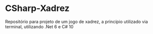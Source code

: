 # CSharp-Xadrez
Repositório para projeto de um jogo de xadrez, a princípio utilizado via terminal, utilizando .Net 6 e C# 10
